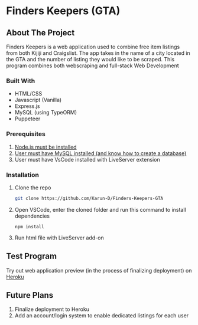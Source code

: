 <!-- PROJECT Title -->
# Finders Keepers (GTA)

<!-- ABOUT THE PROJECT -->
## About The Project

Finders Keepers is a web application used to combine free item listings from both Kijiji and Craigslist. The app takes in the name of a city located in the GTA and the number of listing they would like to be scraped. This program combines both webscraping and full-stack Web Development 

### Built With

* HTML/CSS
* Javascript (Vanilla)
* Express.js
* MySQL (using TypeORM)
* Puppeteer

### Prerequisites

1. [Node.js must be installed](https://nodejs.org/en/download/)
2. [User must have MySQL installed (and know how to create a database)](https://dev.mysql.com/doc/mysql-installation-excerpt/5.7/en/)
3. User must have VsCode installed with LiveServer extension

### Installation

1. Clone the repo
   ```sh
   git clone https://github.com/Karun-D/Finders-Keepers-GTA
   ```
2. Open VSCode, enter the cloned folder and run this command to install dependencies
   ```JS
   npm install
   ```
3. Run html file with LiveServer add-on

<!-- USAGE EXAMPLES -->
## Test Program

Try out web application preview (in the process of finalizing deployment) on [Heroku](https://finders-keepers-gta.herokuapp.com/)

<!-- ROADMAP -->
## Future Plans

1. Finalize deployment to Heroku
2. Add an account/login system to enable dedicated listings for each user
